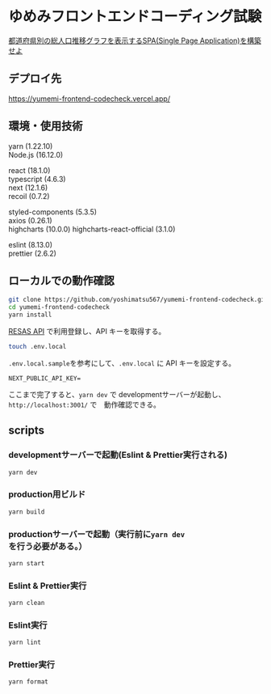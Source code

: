 # ゆめみフロントエンドコーディング試験
[都道府県別の総人口推移グラフを表示するSPA(Single Page Application)を構築せよ](https://notion.yumemi.co.jp/0e9ef27b55704d7882aab55cc86c999d)

## デプロイ先
https://yumemi-frontend-codecheck.vercel.app/

## 環境・使用技術
yarn (1.22.10)  
Node.js (16.12.0)  

react (18.1.0)  
typescript (4.6.3)  
next (12.1.6)  
recoil (0.7.2)  

styled-components (5.3.5)  
axios (0.26.1)  
highcharts (10.0.0)
   highcharts-react-official (3.1.0)  

eslint (8.13.0)  
prettier (2.6.2)

## ローカルでの動作確認

```zsh
git clone https://github.com/yoshimatsu567/yumemi-frontend-codecheck.git
cd yumemi-frontend-codecheck
yarn install
```


[RESAS API](https://opendata.resas-portal.go.jp) で利用登録し、API キーを取得する。

```zsh
touch .env.local
```

`.env.local.sample`を参考にして、`.env.local` に API キーを設定する。
```env
NEXT_PUBLIC_API_KEY=
```

ここまで完了すると、`yarn dev` で developmentサーバーが起動し、`http://localhost:3001/` で　動作確認できる。

## scripts

### developmentサーバーで起動(Eslint & Prettier実行される)
```zsh
yarn dev
```
### production用ビルド
```zsh
yarn build
```
### productionサーバーで起動（実行前に`yarn dev`を行う必要がある。）
```zsh
yarn start
```
### Eslint & Prettier実行
```zsh
yarn clean
```
### Eslint実行
```zsh
yarn lint
```
### Prettier実行
```zsh
yarn format
```
